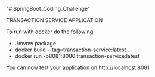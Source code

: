 "# SpringBoot_Coding_Challenge"

TRANSACTION SERVICE APPLICATION

To run with docker do the following
- ./mvnw package
- docker build --tag=transaction-service:latest .
- docker run -p8081:8080 transaction-service:latest

You can now test your application on http://localhost:8081
